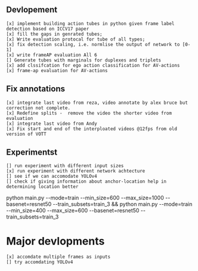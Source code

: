 ## Devlopement
    [x] implement building action tubes in python given frame label detection based on ICCV17 paper
    [x] fill the gaps in genrated tubes;
    [x] Write evaluation protocal for tube of all types;
    [x] fix detection scaling, i.e. normlise the output of network to [0-1]
    [x] write frameAP evaluation All 6
    [] Generate tubes with marginals for duplexes and triplets
    [x] add clssifcation for ego action classification for AV-actions
    [x] frame-ap evaluation for AV-actions

## Fix annotations
    [x] integrate last video from reza, video annotate by alex bruce but correction not complete.
    [x] Redefine splits -  remove the video the shorter video from evaluation
    [x] integrate last video from Andy
    [x] Fix start and end of the interploated videos @12fps from old version of VOTT

## Experimentst
    [] run experiment with different input sizes 
    [x] run experiment with different network achtecture
    [] see if we can accomodate YOLOv4
    [] check if giving information about anchor-location help in determining location better


python main.py --mode=train --min_size=600 --max_size=1000 --basenet=resnet50 --train_subsets=train_3 && python main.py --mode=train --min_size=400 --max_size=600 --basenet=resnet50 --train_subsets=train_3
    
# Major devlopments
    [x] accomdate multiple frames as inputs 
    [] try accomdating YOLOv4